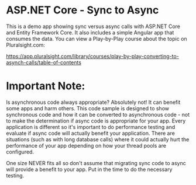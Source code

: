# ASP.NET Core - Sync to Async

This is a demo app showing sync versus async calls with ASP.NET Core and Entity Framework Core. It also includes a simple Angular app that consumes the data. You can view a Play-by-Play course about the topic on Pluralsight.com:

https://app.pluralsight.com/library/courses/play-by-play-converting-to-asynch-calls/table-of-contents

# Important Note: 

Is asynchronous code always appropriate? Absolutely not! It can benefit some apps and harm others. This code sample is designed to show synchronous code and how it can be converted to asynchronous code - not to make the determination if async code is appropriate for your app. Every application is different so it's important to do performance testing and evaluate if async code will actually benefit your application. There are situations (such as with long database calls) where it could actually hurt the performance of your app depending on how your thread pools are configured. 

One size NEVER fits all so don't assume that migrating sync code to async will provide a benefit to your app. Put in the time to do the necessary testing.

